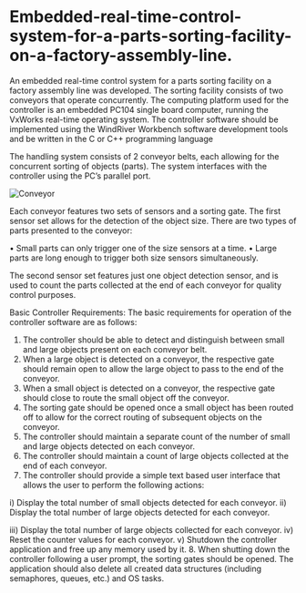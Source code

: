 # Embedded-real-time-control-system-for-a-parts-sorting-facility-on-a-factory-assembly-line.
An embedded real-time control system for a parts sorting facility on a factory assembly line was developed. The sorting facility consists of two conveyors that operate concurrently. The computing platform used for the controller is an embedded PC104 single board computer, running the VxWorks real-time operating system. The controller software should be implemented using the WindRiver Workbench software development tools and be written in the C or C++ programming language 

The handling system consists of 2 conveyor belts, each allowing for the concurrent sorting of objects (parts). The system interfaces with the controller using the PC’s parallel port.


   ![Conveyor](https://user-images.githubusercontent.com/46611428/104955277-ddd1b380-59c1-11eb-80b6-cb1dbcd4f227.png)
   
   
   Each conveyor features two sets of sensors and a sorting gate. The first sensor set allows for the detection of the object size. There are two types of parts presented to the conveyor:

•	Small parts can only trigger one of the size sensors at a time.
•	Large parts are long enough to trigger both size sensors simultaneously.

The second sensor set features just one object detection sensor, and is used to count the parts collected at the end of each conveyor for quality control purposes.

Basic Controller Requirements:
The basic requirements for operation of the controller software are as follows:
1.	The controller should be able to detect and distinguish between small and large objects present on each conveyor belt.
2.	When a large object is detected on a conveyor, the respective gate should remain open to allow the large object to pass to the end of the conveyor.
3.	When a small object is detected on a conveyor, the respective gate should close to route the small object off the conveyor.
4.	The sorting gate should be opened once a small object has been routed off to allow for the correct routing of subsequent objects on the conveyor.
5.	The controller should maintain a separate count of the number of small and large objects
detected on each conveyor.
6.	The controller should maintain a count of large objects collected at the end of each conveyor.
7.	The controller should provide a simple text based user interface that allows the user to perform the following actions:

i)	Display the total number of small objects detected for each conveyor.
ii)	Display the total number of large objects detected for each conveyor.
 
iii)	Display the total number of large objects collected for each conveyor.
iv)	Reset the counter values for each conveyor.
v)	Shutdown the controller application and free up any memory used by it.
8.	When shutting down the controller following a user prompt, the sorting gates should be opened. The application should also delete all created data structures (including semaphores, queues, etc.) and OS tasks.



